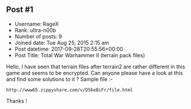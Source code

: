 ## Post #1
- Username: RageX
- Rank: ultra-n00b
- Number of posts: 9
- Joined date: Tue Aug 25, 2015 2:15 am
- Post datetime: 2017-09-28T20:55:56+00:00
- Post Title: Total War Warhammer II (terrain pack files)

Hello, I have seen that terrain files after terrain2 are rather different in this game and seems to be encrypted. Can anyone please have a look at this and find some solutions to it ? Sample file :-

```
http://www65.zippyshare.com/v/D56eBiFr/file.html
```


Thanks !
